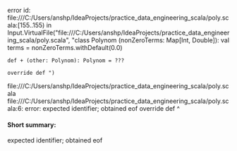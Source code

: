 error id: file:///C:/Users/anshp/IdeaProjects/practice_data_engineering_scala/poly.scala:[155..155) in Input.VirtualFile("file:///C:/Users/anshp/IdeaProjects/practice_data_engineering_scala/poly.scala", "class Polynom (nonZeroTerms: Map[Int, Double]):
    val terms = nonZeroTerms.withDefault(0.0)

    def + (other: Polynom): Polynom = ???

    override def ")
file:///C:/Users/anshp/IdeaProjects/practice_data_engineering_scala/poly.scala
file:///C:/Users/anshp/IdeaProjects/practice_data_engineering_scala/poly.scala:6: error: expected identifier; obtained eof
    override def 
                 ^
#### Short summary: 

expected identifier; obtained eof